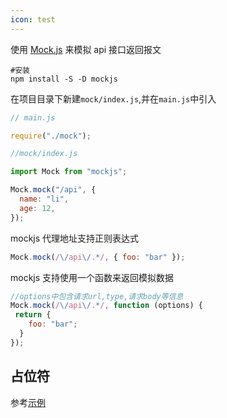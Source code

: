 ```yaml
---
icon: test
---
```

使用 [Mock.js](http://mockjs.com/examples.html) 来模拟 api 接口返回报文

```shell
#安装
npm install -S -D mockjs
```

在项目目录下新建`mock/index.js`,并在`main.js`中引入

```javascript
// main.js

require("./mock");

//mock/index.js

import Mock from "mockjs";

Mock.mock("/api", {
  name: "li",
  age: 12,
});
```

mockjs 代理地址支持正则表达式

```javascript
Mock.mock(/\/api\/.*/, { foo: "bar" });
```

mockjs 支持使用一个函数来返回模拟数据

```javascript
//options中包含请求url,type,请求body等信息
Mock.mock(/\/api\/.*/, function (options) {
 return {
    foo: "bar";
  }
});
```



## 占位符

参考[示例](http://mockjs.com/examples.html)